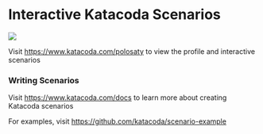 # Interactive Katacoda Scenarios

[![](http://shields.katacoda.com/katacoda/polosaty/count.svg)](https://www.katacoda.com/polosaty "Get your profile on Katacoda.com")

Visit https://www.katacoda.com/polosaty to view the profile and interactive scenarios

### Writing Scenarios
Visit https://www.katacoda.com/docs to learn more about creating Katacoda scenarios

For examples, visit https://github.com/katacoda/scenario-example
